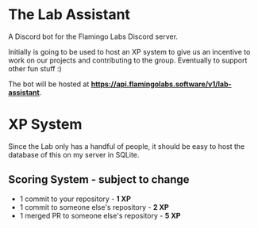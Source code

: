 # The Lab Assistant
A Discord bot for the Flamingo Labs Discord server.

Initially is going to be used to host an XP system to give us an incentive to work on our projects
and contributing to the group. Eventually to support other fun stuff :)

The bot will be hosted at **https://api.flamingolabs.software/v1/lab-assistant**.

# XP System
Since the Lab only has a handful of people, it should be easy to host the database of this on my server in SQLite.

## Scoring System - subject to change
- 1 commit to your repository - **1 XP**
- 1 commit to someone else's repository - **2 XP**
- 1 merged PR to someone else's repository - **5 XP**
